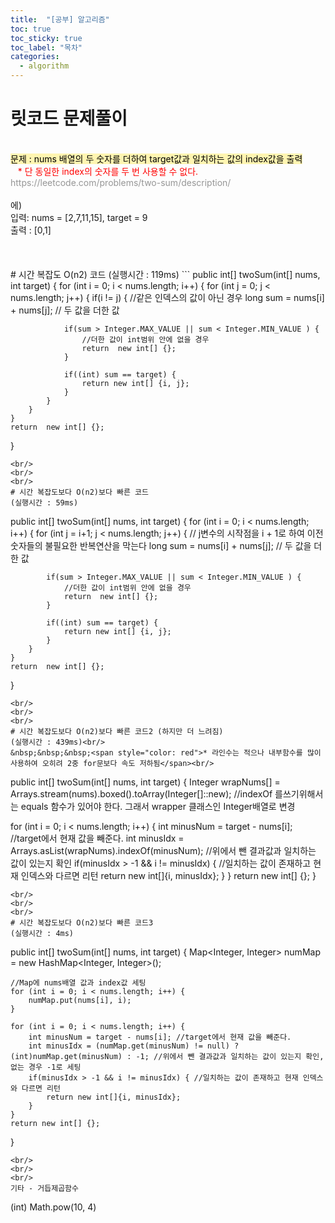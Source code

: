 ```yaml
---
title:  "[공부] 알고리즘"
toc: true
toc_sticky: true
toc_label: "목차"
categories:
  - algorithm
---
```


# 릿코드 문제풀이
<br/>
<span style="background-color: #fff5b1; color: black">문제 : nums 배열의 두 숫자를 더하여 target값과 일치하는 값의 index값을 출력</span>
<br/>
&nbsp;&nbsp;&nbsp;<span style="color: red">* 단 동일한 index의 숫자를 두 번 사용할 수 없다.</span><br/>
<span style="color: #969696">https://leetcode.com/problems/two-sum/description/</span><br/>
<br/>
에)<br/>
입력: nums = [2,7,11,15], target = 9<br/>
출력 : [0,1]<br/>
<br/>
<br/>
<br/>
# 시간 복잡도 O(n2) 코드
(실행시간 : 119ms)
```
public int[] twoSum(int[] nums, int target) {
    for (int i = 0; i < nums.length; i++) {
        for (int j = 0; j < nums.length; j++) {
            if(i != j) {  //같은 인덱스의 값이 아닌 경우
                long sum = nums[i] + nums[j]; // 두 값을 더한 값
                
                if(sum > Integer.MAX_VALUE || sum < Integer.MIN_VALUE ) {
                    //더한 값이 int범위 안에 없을 경우
                    return  new int[] {};
                }

                if((int) sum == target) {
                    return new int[] {i, j};
                }
            }
        }
    }
    return  new int[] {};
}
```
<br/>
<br/>
<br/>
# 시간 복잡도보다 O(n2)보다 빠른 코드
(실행시간 : 59ms)
```
public int[] twoSum(int[] nums, int target) {
    for (int i = 0; i < nums.length; i++) {
        for (int j = i+1; j < nums.length; j++) { // j변수의 시작점을 i + 1로 하여 이전 숫자들의 불필요한 반복연산을 막는다
            long sum = nums[i] + nums[j]; // 두 값을 더한 값

            if(sum > Integer.MAX_VALUE || sum < Integer.MIN_VALUE ) {
                //더한 값이 int범위 안에 없을 경우
                return  new int[] {};
            }

            if((int) sum == target) {
                return new int[] {i, j};
            }
        }
    }
    return  new int[] {};
}
```
<br/>
<br/>
<br/>
# 시간 복잡도보다 O(n2)보다 빠른 코드2 (하지만 더 느려짐)
(실행시간 : 439ms)<br/>
&nbsp;&nbsp;&nbsp;<span style="color: red">* 라인수는 적으나 내부함수를 많이 사용하여 오히려 2중 for문보다 속도 저하됨</span><br/>
```
public int[] twoSum(int[] nums, int target) {
  Integer wrapNums[] = Arrays.stream(nums).boxed().toArray(Integer[]::new);
  //indexOf 를쓰기위해서는 equals 함수가 있어야 한다. 그래서 wrapper 클래스인 Integer배열로 변경 

  for (int i = 0; i < nums.length; i++) {
      int minusNum = target - nums[i]; //target에서 현재 값을 빼준다.
      int minusIdx = Arrays.asList(wrapNums).indexOf(minusNum); //위에서 뺀 결과값과 일치하는 값이 있는지 확인
      if(minusIdx > -1 && i != minusIdx) { //일치하는 값이 존재하고 현재 인덱스와 다르면 리턴
          return new int[]{i, minusIdx};
      }
  }
  return new int[] {};
}
```
<br/>
<br/>
<br/>
# 시간 복잡도보다 O(n2)보다 빠른 코드3
(실행시간 : 4ms)
```
public int[] twoSum(int[] nums, int target) {
    Map<Integer, Integer> numMap = new HashMap<Integer, Integer>();

    //Map에 nums배열 값과 index값 세팅
    for (int i = 0; i < nums.length; i++) {
        numMap.put(nums[i], i);
    }

    for (int i = 0; i < nums.length; i++) {
        int minusNum = target - nums[i]; //target에서 현재 값을 빼준다.
        int minusIdx = (numMap.get(minusNum) != null) ? (int)numMap.get(minusNum) : -1; //위에서 뺀 결과값과 일치하는 값이 있는지 확인, 없는 경우 -1로 세팅
        if(minusIdx > -1 && i != minusIdx) { //일치하는 값이 존재하고 현재 인덱스와 다르면 리턴
            return new int[]{i, minusIdx};
        }
    }
    return new int[] {};
}
```
<br/>
<br/>
<br/>
기타 - 거듭제곱함수
```
(int) Math.pow(10, 4)
```
